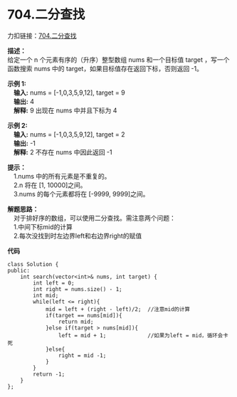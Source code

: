 # 704.二分查找
力扣链接：[704.二分查找](https://leetcode.cn/problems/binary-search/description/)

**描述：**  
给定一个 n 个元素有序的（升序）整型数组 nums 和一个目标值 target  ，写一个函数搜索 nums 中的 target，如果目标值存在返回下标，否则返回 -1。  

**示例 1:**  
　**输入:** nums = [-1,0,3,5,9,12], target = 9  
　**输出:** 4  
　**解释:** 9 出现在 nums 中并且下标为 4  
 
**示例 2:**  
　**输入:** nums = [-1,0,3,5,9,12], target = 2  
　**输出:** -1  
　**解释:** 2 不存在 nums 中因此返回 -1  

 **提示：**  
　1.nums 中的所有元素是不重复的。  
　2.n 将在 [1, 10000]之间。  
　3.nums 的每个元素都将在 [-9999, 9999]之间。  

 **解题思路：**  
 　对于排好序的数组，可以使用二分查找。需注意两个问题：  
  　1.中间下标mid的计算  
  　2.每次没找到时左边界left和右边界right的赋值  

**代码**  
```
class Solution {
public:
    int search(vector<int>& nums, int target) {
        int left = 0;
        int right = nums.size() - 1;
        int mid;
        while(left <= right){
            mid = left + (right - left)/2;  //注意mid的计算
            if(target == nums[mid]){
                return mid;
            }else if(target > nums[mid]){
                left = mid + 1;             //如果为left = mid，循环会卡死
            }else{
                right = mid -1;
            }
        }
        return -1;
    }
};
```
